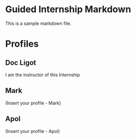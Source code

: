 # Guided Internship Markdown

This is a sample markdown file. 

# Profiles

## Doc Ligot

I am the instructor of this Internship

## Mark

(Insert your profile - Mark)

## Apol 

(Insert your profile - Apol)